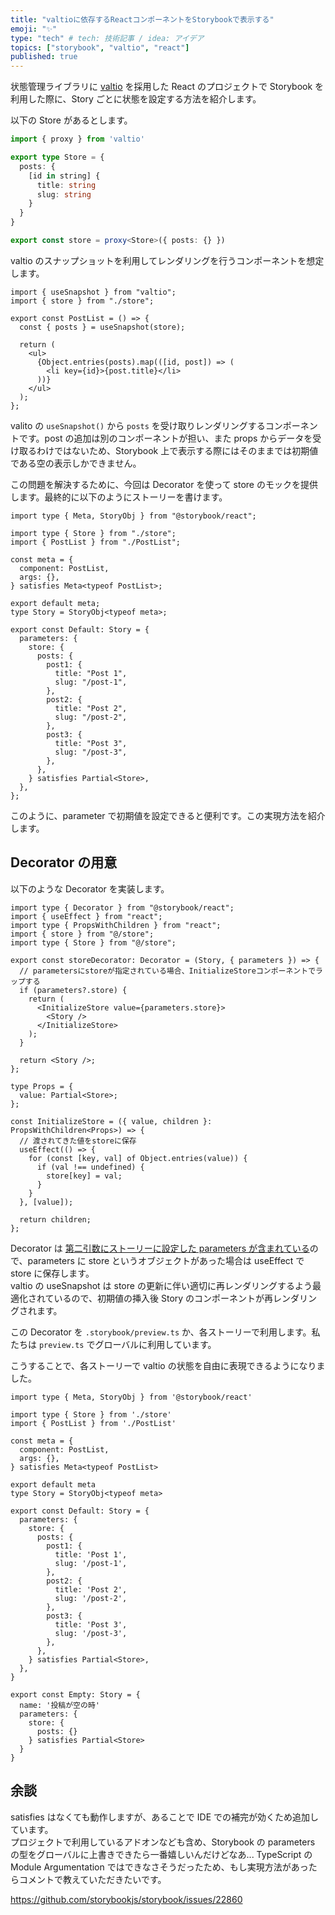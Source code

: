 ```yaml
---
title: "valtioに依存するReactコンポーネントをStorybookで表示する"
emoji: "✨"
type: "tech" # tech: 技術記事 / idea: アイデア
topics: ["storybook", "valtio", "react"]
published: true
---
```


状態管理ライブラリに [valtio](https://valtio.pmnd.rs/) を採用した React のプロジェクトで Storybook を利用した際に、Story ごとに状態を設定する方法を紹介します。

以下の Store があるとします。

```ts:store.ts
import { proxy } from 'valtio'

export type Store = {
  posts: {
    [id in string] {
      title: string
      slug: string
    }
  }
}

export const store = proxy<Store>({ posts: {} })
```

valtio のスナップショットを利用してレンダリングを行うコンポーネントを想定します。

```tsx:PostList.tsx
import { useSnapshot } from "valtio";
import { store } from "./store";

export const PostList = () => {
  const { posts } = useSnapshot(store);

  return (
    <ul>
      {Object.entries(posts).map(([id, post]) => (
        <li key={id}>{post.title}</li>
      ))}
    </ul>
  );
};
```

valito の `useSnapshot()` から `posts` を受け取りレンダリングするコンポーネントです。post の追加は別のコンポーネントが担い、また props からデータを受け取るわけではないため、Storybook 上で表示する際にはそのままでは初期値である空の表示しかできません。

この問題を解決するために、今回は Decorator を使って store のモックを提供します。最終的に以下のようにストーリーを書けます。

```tsx:PostList.stories.tsx
import type { Meta, StoryObj } from "@storybook/react";

import type { Store } from "./store";
import { PostList } from "./PostList";

const meta = {
  component: PostList,
  args: {},
} satisfies Meta<typeof PostList>;

export default meta;
type Story = StoryObj<typeof meta>;

export const Default: Story = {
  parameters: {
    store: {
      posts: {
        post1: {
          title: "Post 1",
          slug: "/post-1",
        },
        post2: {
          title: "Post 2",
          slug: "/post-2",
        },
        post3: {
          title: "Post 3",
          slug: "/post-3",
        },
      },
    } satisfies Partial<Store>,
  },
};
```

このように、parameter で初期値を設定できると便利です。この実現方法を紹介します。

## Decorator の用意

以下のような Decorator を実装します。

```tsx:.storybook/storeDecorator.tsx
import type { Decorator } from "@storybook/react";
import { useEffect } from "react";
import type { PropsWithChildren } from "react";
import { store } from "@/store";
import type { Store } from "@/store";

export const storeDecorator: Decorator = (Story, { parameters }) => {
  // parametersにstoreが指定されている場合、InitializeStoreコンポーネントでラップする
  if (parameters?.store) {
    return (
      <InitializeStore value={parameters.store}>
        <Story />
      </InitializeStore>
    );
  }

  return <Story />;
};

type Props = {
  value: Partial<Store>;
};

const InitializeStore = ({ value, children }: PropsWithChildren<Props>) => {
  // 渡されてきた値をstoreに保存
  useEffect(() => {
    for (const [key, val] of Object.entries(value)) {
      if (val !== undefined) {
        store[key] = val;
      }
    }
  }, [value]);

  return children;
};
```

Decorator は [第二引数にストーリーに設定した parameters が含まれている](https://storybook.js.org/docs/writing-stories/decorators#context-for-mocking)ので、parameters に store というオブジェクトがあった場合は useEffect で store に保存します。  
valtio の useSnapshot は store の更新に伴い適切に再レンダリングするよう最適化されているので、初期値の挿入後 Story のコンポーネントが再レンダリングされます。

この Decorator を `.storybook/preview.ts` か、各ストーリーで利用します。私たちは `preview.ts` でグローバルに利用しています。

こうすることで、各ストーリーで valtio の状態を自由に表現できるようになりました。

```tsx:PostList.stories.tsx
import type { Meta, StoryObj } from '@storybook/react'

import type { Store } from './store'
import { PostList } from './PostList'

const meta = {
  component: PostList,
  args: {},
} satisfies Meta<typeof PostList>

export default meta
type Story = StoryObj<typeof meta>

export const Default: Story = {
  parameters: {
    store: {
      posts: {
        post1: {
          title: 'Post 1',
          slug: '/post-1',
        },
        post2: {
          title: 'Post 2',
          slug: '/post-2',
        },
        post3: {
          title: 'Post 3',
          slug: '/post-3',
        },
      },
    } satisfies Partial<Store>,
  },
}

export const Empty: Story = {
  name: '投稿が空の時'
  parameters: {
    store: {
      posts: {}
    } satisfies Partial<Store>
  }
}
```

## 余談

satisfies はなくても動作しますが、あることで IDE での補完が効くため追加しています。  
プロジェクトで利用しているアドオンなども含め、Storybook の parameters の型をグローバルに上書きできたら一番嬉しいんだけどなあ...
TypeScript の Module Argumentation ではできなさそうだったため、もし実現方法があったらコメントで教えていただきたいです。

https://github.com/storybookjs/storybook/issues/22860
